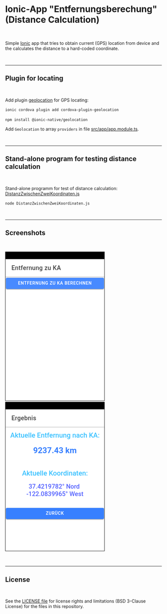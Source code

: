 # Ionic-App "Entfernungsberechung" (Distance Calculation) #

<br>

Simple [Ionic](https://ionicframework.com) app that tries to obtain current (GPS) location
from device and the calculates the distance to a hard-coded coordinate.

<br>

----

## Plugin for locating ##

<br>

Add plugin [geolocation](https://ionicframework.com/docs/native/geolocation) for GPS locating:

````
ionic cordova plugin add cordova-plugin-geolocation

npm install @ionic-native/geolocation
````

Add `Geolocation` to array `providers` in file [src/app/app.module.ts](src/app/app.module.ts).

<br>

----

## Stand-alone program for testing distance calculation ##

<br>

Stand-alone programm for test of distance calculation:
[DistanzZwischenZweiKoordinaten.js](DistanzZwischenZweiKoordinaten.js)

````
node DistanzZwischenZweiKoordinaten.js
````

<br>

----

## Screenshots ##

<br>

![Screenshot 1](screenshot_1.png)   ![Screenshot 2](screenshot_2.png)

<br>

----

## License ##

<br>

See the [LICENSE file](LICENSE.md) for license rights and limitations (BSD 3-Clause License)
for the files in this repository.

<br>
